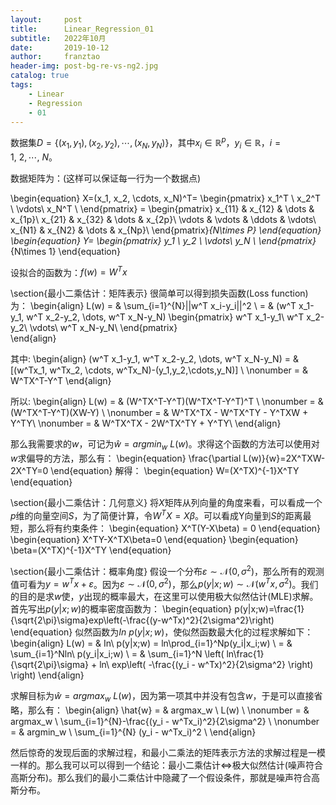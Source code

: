 ```yaml
---
layout:     post
title:      Linear_Regression_01
subtitle:   2022年10月
date:       2019-10-12
author:     franztao
header-img: post-bg-re-vs-ng2.jpg
catalog: true
tags:
    - Linear
    - Regression
    - 01
---
```


    



数据集$D=\{(x_1, y_1), (x_2, y_2), \cdots, (x_N, y_N)\}$，其中$x_i\in\mathbb{R}^{p}$，$y_i\in\mathbb{R}$，$i=1, \ 2,\cdots,\ N$。

数据矩阵为：(这样可以保证每一行为一个数据点)

\begin{equation}
    X=(x_1, x_2, \cdots, x_N)^T=
    \begin{pmatrix}
    x_1^T \\ 
    x_2^T \\
    \vdots\\
    x_N^T \\
    \end{pmatrix} =
    \begin{pmatrix}
    x_{11} & x_{12} & \dots & x_{1p}\\
    x_{21} & x_{32} & \dots & x_{2p}\\
    \vdots & \vdots & \ddots & \vdots\\
    x_{N1} & x_{N2} & \dots & x_{Np}\\
    \end{pmatrix}_{N\times P}
\end{equation}
\begin{equation}
    Y=
    \begin{pmatrix}
    y_1 \\ 
    y_2 \\
    \vdots\\
    y_N \\
    \end{pmatrix}_{N\times 1}
\end{equation}

设拟合的函数为：$f(w)=W^T x$

\section{最小二乘估计：矩阵表示}
很简单可以得到损失函数(Loss function)为：
\begin{align}
     L(w) = & \sum_{i=1}^{N}||w^T x_i-y_i||^2 \\
          = & (w^T x_1-y_1, w^T x_2-y_2, \dots, w^T x_N-y_N)
          \begin{pmatrix}
            w^T x_1-y_1\\
            w^T x_2-y_2\\
            \vdots\\
            w^T x_N-y_N\\
          \end{pmatrix}                      
\end{align}

其中:
\begin{align}
    (w^T x_1-y_1, w^T x_2-y_2, \dots, w^T x_N-y_N) = & [(w^Tx_1, w^Tx_2, \cdots, w^Tx_N)-(y_1,y_2,\cdots,y_N)] \\
    \nonumber = & W^TX^T-Y^T
\end{align}

所以:
\begin{align}
    L(w) = & (W^TX^T-Y^T)(W^TX^T-Y^T)^T \\
    \nonumber = & (W^TX^T-Y^T)(XW-Y) \\
    \nonumber = & W^TX^TX - W^TX^TY - Y^TXW + Y^TY\\
    \nonumber = & W^TX^TX - 2W^TX^TY + Y^TY\\
\end{align}

那么我需要求的$w$，可记为$\hat{w}=argmin_{w} \ L(w)$。求得这个函数的方法可以使用对$w$求偏导的方法，那么有：
\begin{equation}
    \frac{\partial L(w)}{w}=2X^TXW-2X^TY=0
\end{equation}
解得：
\begin{equation}
    W=(X^TX)^{-1}X^TY
\end{equation}
    

\section{最小二乘估计：几何意义}
将$X$矩阵从列向量的角度来看，可以看成一个$p$维的向量空间$S$，为了简便计算，令$W^TX=X\beta$。可以看成Y向量到$S$的距离最短，那么将有约束条件：
\begin{equation}
    X^T(Y-X\beta) = 0
\end{equation}
\begin{equation}
    X^TY-X^TX\beta=0
\end{equation}
\begin{equation}
    \beta=(X^TX)^{-1}X^TY
\end{equation}

\section{最小二乘估计：概率角度}
假设一个分布$\varepsilon \sim \mathcal{N}(0,\sigma^2)$，那么所有的观测值可看为$y = w^Tx + \varepsilon$。因为$\varepsilon \sim \mathcal{N}(0,\sigma^2)$，那么$p(y|x;w) \sim \mathcal{N}(w^Tx, \sigma^2)$。我们的目的是求$w$使，$y$出现的概率最大，在这里可以使用极大似然估计(MLE)求解。首先写出$p(y|x;w)$的概率密度函数为：
\begin{equation}
    p(y|x;w)=\frac{1}{\sqrt{2\pi}\sigma}exp\left(-\frac{(y-w^Tx)^2}{2\sigma^2}\right)
\end{equation}
似然函数为$In\ p(y|x;w)$，使似然函数最大化的过程求解如下：
\begin{align}
    L(w) = & In\ p(y|x;w) = ln\prod_{i=1}^Np(y_i|x_i;w) \\
         = & \sum_{i=1}^Nln\ p(y_i|x_i;w) \\ 
         = & \sum_{i=1}^N \left( ln\frac{1}{\sqrt{2\pi}\sigma} + ln\ exp\left( -\frac{(y_i - w^Tx)^2}{2\sigma^2} \right) \right)
\end{align}

求解目标为$\hat{w} = argmax_w \ L(w)$，因为第一项其中并没有包含$w$，于是可以直接省略，那么有：
\begin{align}
    \hat{w} = & argmax_w \ L(w) \\ 
    \nonumber = & argmax_w \ \sum_{i=1}^{N}-\frac{(y_i - w^Tx_i)^2}{2\sigma^2} \\
    \nonumber = & argmin_w \ \sum_{i=1}^{N} (y_i - w^Tx_i)^2 \\
\end{align}

然后惊奇的发现后面的求解过程，和最小二乘法的矩阵表示方法的求解过程是一模一样的。那么我可以可以得到一个结论：最小二乘估计$\Longleftrightarrow$极大似然估计(噪声符合高斯分布)。那么我们的最小二乘估计中隐藏了一个假设条件，那就是噪声符合高斯分布。
